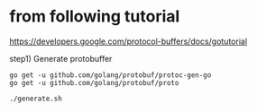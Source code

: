 # from following tutorial
https://developers.google.com/protocol-buffers/docs/gotutorial


step1) Generate protobuffer 
```
go get -u github.com/golang/protobuf/protoc-gen-go
go get -u github.com/golang/protobuf/proto

./generate.sh
```